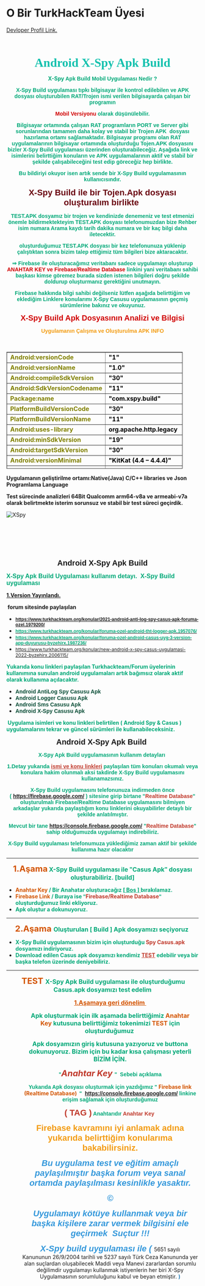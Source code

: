 # O Bir TurkHackTeam Üyesi
<a href="https://www.turkhackteam.org/uye/byzehirx.629747/">Devloper Profil Link.</a>
<h3 style="text-align:center">&nbsp;</h3>
<p style="text-align:center"><span style="font-family:Georgia,serif"><span style="color:#14c1ae"><span style="font-size:32px"><strong>Android X-Spy Apk Build</strong></span></span></span></p>

<p style="text-align:center"><strong><span style="color:#00a877">X-Spy&nbsp;<span style="font-family:Verdana,Geneva,sans-serif">Apk Build Mobil Uygulaması Nedir ?</span></span></strong></p>

<p style="text-align:center"><strong><span style="color:#00a877"><span style="font-family:Verdana,Geneva,sans-serif">X-Spy Build uygulaması tıpkı bilgisayar ile kontrol edilebilen ve APK dosyası oluşturubilen RAT/Trojen ismi verilen bilgisayarda &ccedil;alışan bir programın</span></span></strong></p>

<p style="text-align:center"><strong><span style="color:#d00000"><span style="font-family:Verdana,Geneva,sans-serif">Mobil Versiyonu</span></span><span style="color:#00a877"><span style="font-family:Verdana,Geneva,sans-serif"> olarak d&uuml;ş&uuml;n&uuml;lebilir.</span></span></strong></p>

<p style="text-align:center"><span style="color:#00a877; font-family:Verdana, Geneva, sans-serif"><strong>Bilgisayar ortamında &ccedil;alışan RAT programların PORT ve Server gibi sorunlarından tamamen daha kolay ve stabil bir Trojen APK&nbsp; dosyası hazırlama ortamı sağlamaktadır. Bilgisayar programı olan RAT uygulamalarının bilgisayar ortamında oluşturduğu Tojen.APK dosyasını bizler X-Spy Build uygulaması &uuml;zerinden oluşturabileceğiz. Aşağıda link ve isimlerini belirttiğim konuların ve APK uygulamalarının aktif ve stabil bir şekilde &ccedil;alışabileceğini test edip g&ouml;receğiz hep birlikte.</strong></span></p>

<p style="text-align:center"><span style="color:#00a877; font-family:Verdana, Geneva, sans-serif"><strong>Bu bildiriyi okuyor isen artık sende bir X-Spy Build uygulamasının kullanıcısındır.</strong></span></p>

<p style="text-align:center"><span style="color:#6a040f"><span style="font-size:22px"><span style="font-family:Verdana, Geneva, sans-serif"><strong>X-Spy Build ile bir Tojen.Apk dosyası oluşturalım birlikte&nbsp;</strong></span></span></span></p>

<p style="text-align:center"><span style="color:#00a877; font-family:Verdana, Geneva, sans-serif"><strong>TEST.APK dosyamız bir trojen ve kendinizde denemeniz ve test etmenizi &ouml;nemle bildirmektekteyim TEST.APK dosyası telefonumuzdan bize Rehber isim numara Arama kaydı tarih dakika numara ve bir ka&ccedil; bilgi daha iletecektir.</strong></span></p>

<p style="text-align:center"><span style="color:#00a877; font-family:Verdana, Geneva, sans-serif"><strong>oluşturduğumuz TEST.APK dosyası bir kez telefonunuza y&uuml;klenip &ccedil;alıştıktan sonra bizim talep ettiğimiz t&uuml;m bilgileri bize aktaracaktır.</strong></span></p>

<p style="text-align:center"><span style="color:#00a877; font-family:Verdana,Geneva,sans-serif"><strong>&rArr; Firebase ile oluşturacağımız veritabanı sadece uygulamayı oluşturup </strong></span><span style="color:#d00000"><span style="font-family:Verdana,Geneva,sans-serif"><strong>ANAHTAR KEY ve Firebase/Realtime Database</strong></span></span><span style="color:#00a877; font-family:Verdana,Geneva,sans-serif"><strong> linkini yani veritabanı sahibi başkası kimse g&ouml;remez burada sizden istenen bilgileri doğru şekilde doldurup oluşturmanız gerektiğini unutmayın.</strong></span></p>

<p style="text-align:center"><span style="color:#00a877; font-family:Verdana,Geneva,sans-serif"><strong>Firebase hakkında bilgi sahibi değilseniz l&uuml;tfen aşağıda belirttiğim ve eklediğim Linklere konularımı X-Spy Casusu uygulamasının ge&ccedil;miş s&uuml;r&uuml;mlerine bakınız ve okuyunuz.</strong></span></p>

<p style="text-align:center"><span style="font-size:20px"><span style="color:#d00000"><span style="font-family:Verdana,Geneva,sans-serif"><strong>X-Spy Build Apk Dosyasının Analizi ve Bilgisi</strong></span></span></span></p>

<p style="text-align:center"><span style="font-family:Verdana,Geneva,sans-serif"><strong><span style="color:#f39c12">Uy</span><span style="color:#f39c12">gulamanın &Ccedil;alışma ve Oluşturulma APK INFO</span></strong></span></p>

<p style="text-align:center">&nbsp;</p>
<table style="border-collapse: collapse; width: 91.6705%; height: 306px;" border="1">
<tbody>
<tr style="height: 18px;">
<td style="width: 47.8222%; height: 18px;"><strong><span style="color: #808000;">Android:versionCode</span></strong></td>
<td style="width: 52.5616%; height: 18px;"><span style="color: #000000;"><strong>"1"</strong></span></td>
</tr>
<tr style="height: 18px;">
<td style="width: 47.8222%; height: 18px;"><strong><span style="color: #808000;">Android:versionName</span></strong></td>
<td style="width: 52.5616%; height: 18px;"><span style="color: #000000;"><strong>"1.0"</strong></span></td>
</tr>
<tr style="height: 18px;">
<td style="width: 47.8222%; height: 18px;"><strong><span style="color: #808000;">Android:compileSdkVersion</span></strong></td>
<td style="width: 52.5616%; height: 18px;"><span style="color: #000000;"><strong>"30"</strong></span></td>
</tr>
<tr style="height: 18px;">
<td style="width: 47.8222%; height: 18px;"><strong><span style="color: #808000;">Android:SdkVersionCodename</span></strong></td>
<td style="width: 52.5616%; height: 18px;"><span style="color: #000000;"><strong>"11"</strong></span></td>
</tr>
<tr style="height: 18px;">
<td style="width: 47.8222%; height: 18px;"><strong><span style="color: #808000;">Package:name</span></strong></td>
<td style="width: 52.5616%; height: 18px;"><span style="color: #000000;"><strong>"com.xspy.build"</strong></span></td>
</tr>
<tr style="height: 18px;">
<td style="width: 47.8222%; height: 18px;"><strong><span style="color: #808000;">PlatformBuildVersionCode</span></strong></td>
<td style="width: 52.5616%; height: 18px;"><span style="color: #000000;"><strong>"30"</strong></span></td>
</tr>
<tr style="height: 18px;">
<td style="width: 47.8222%; height: 18px;"><strong><span style="color: #808000;">PlatformBuildVersionName</span></strong></td>
<td style="width: 52.5616%; height: 18px;"><span style="color: #000000;"><strong>"11"</strong></span></td>
</tr>
<tr style="height: 18px;">
<td style="width: 47.8222%; height: 18px;"><strong><span style="color: #808000;">Android:uses-library</span></strong></td>
<td style="width: 52.5616%; height: 18px;"><span style="color: #000000;"><strong>org.apache.http.legacy</strong></span></td>
</tr>
<tr style="height: 18px;">
<td style="width: 47.8222%; height: 18px;"><strong><span style="color: #808000;">Android:minSdkVersion</span></strong></td>
<td style="width: 52.5616%; height: 18px;"><span style="color: #000000;"><strong>"19"</strong></span></td>
</tr>
<tr style="height: 18px;">
<td style="width: 47.8222%; height: 18px;"><strong><span style="color: #808000;">Android:targetSdkVersion</span></strong></td>
<td style="width: 52.5616%; height: 18px;"><span style="color: #000000;"><strong>"30"</strong></span></td>
</tr>
<tr style="height: 18px;">
<td style="width: 47.8222%; height: 18px;"><strong><span style="color: #808000;">Android:versionMinimal</span></strong></td>
<td style="width: 52.5616%; height: 18px;"><span style="color: #000000;"><strong>"KitKat (4.4 &ndash; 4.4.4)"&nbsp;</strong></span></td>
</tr>
<tr style="height: 18px;">
<td style="width: 47.8222%; height: 18px;"><strong><span style="color: #808000;">Developer App</span></strong></td>
<td style="width: 52.5616%; height: 18px;"><span style="color: #000000;"><strong>By ZehirX</strong></span></td>
</tr>
<tr style="height: 18px;">
<td style="width: 47.8222%; height: 18px;"><strong><span style="color: #808000;">Yayınlandığı platform</span></strong></td>
<td style="width: 52.5616%; height: 18px;"><span style="color: #000000;"><strong><a style="color: #000000;" href="https://www.turkhackteam.org">https://www.turkhackteam.org</a></strong></span></td>
</tr>
<tr style="height: 18px;">
<td style="width: 47.8222%; height: 18px;"><strong><span style="color: #808000;">Test s&uuml;reci takip</span></strong></td>
<td style="width: 52.5616%; height: 18px;"><span style="color: #000000;"><strong>Xiaomi Redmi Note 8</strong></span></td>
</tr>
<tr style="height: 18px;">
<td style="width: 47.8222%; height: 18px;"><strong><span style="color: #808000;">Developer Engine</span></strong></td>
<td style="width: 52.5616%; height: 18px;"><span style="color: #000000;"><strong>Native(Java) C/C++ libraries</strong></span></td>
</tr>
</tbody>
</table>
<p><strong>Uygulamanın geliştirilme ortamı:Native(Java) C/C++ libraries ve Json Programlama Language&nbsp;</strong></p>
<p><strong>Test s&uuml;recinde analizleri 64Bit Qualcomm arm64-v8a ve armeabi-v7a olarak belirtmekte isterim sorunsuz ve stabil bir test s&uuml;reci ge&ccedil;irdik.</strong></p>
<img src="https://disk.yandex.com.tr/client/disk/sss?idApp=client&dialog=slider&idDialog=%2Fdisk%2Fsss%2FIMG_20220604_090906.jpg" alt="XSpy">
<p>&nbsp;</p>
<p style="text-align:center">&nbsp;</p>

<p style="text-align:center">&nbsp;</p>

<p style="text-align:center"><span style="font-family:Tahoma,Geneva,sans-serif"><span style="font-size:20px"><strong>Android X-Spy Apk Build</strong></span></span></p>

<p><span style="color:#00a877; font-family:Tahoma,Geneva,sans-serif"><span style="font-size:16px"><strong>X-Spy Apk Build Uygulaması kullanım detayı.&nbsp; X-Spy Build uygulaması&nbsp;<p><a href="https://www.turkhackteam.org/konular/rat-mobil-version-x-spy-apk-build-uygulama-uzerinden-trojen-olusturmak-ve-apk-indirmek.2014725/">1.Version Yayınlandı.</a></p>&nbsp;forum sitesinde paylaşılan&nbsp;</strong></span></span></p>

<ul>
	<li><span style="font-size:12px"><span style="color:#00a877; font-family:Tahoma,Geneva,sans-serif"><strong><a href="https://www.turkhackteam.org/konular/2021-android-anti-log-spy-casus-apk-foruma-ozel.1979200/">https://www.turkhackteam.org/konular/2021-android-anti-log-spy-casus-apk-foruma-ozel.1979200/</a></strong></span></span></li>
	<li><span style="font-size:12px"><a href="https://www.turkhackteam.org/konular/foruma-ozel-android-tht-logger-apk.1957076/"><span style="color:#00a877; font-family:Tahoma,Geneva,sans-serif"><strong>https://www.turkhackteam.org/konular/foruma-ozel-android-tht-logger-apk.1957076/</strong></span></a></span></li>
	<li><span style="font-size:12px"><a href="https://www.turkhackteam.org/konular/foruma-ozel-android-casus-uyg-3-version-app-duyurusu-byzehirx.1987236/"><span style="color:#00a877; font-family:Tahoma,Geneva,sans-serif"><strong>https://www.turkhackteam.org/konular/foruma-ozel-android-casus-uyg-3-version-app-duyurusu-byzehirx.1987236/</strong></span></a></span></li>
	<li><span style="font-size:12px"><a href="https://www.turkhackteam.org/konular/new-android-x-spy-casus-uygulamasi-2022-byzehirx.2006115/">https://www.turkhackteam.org/konular/new-android-x-spy-casus-uygulamasi-2022-byzehirx.2006115/</a></span></li>
</ul>

<p><span style="color:#00a877"><strong>Yukarıda konu linkleri paylaşılan Turkhackteam/Forum &uuml;yelerinin kullanımına sunulan android uygulamaları artık bağımsız olarak aktif olarak kullanıma a&ccedil;ılacaktır.</strong></span></p>

<ul>
	<li><span style="font-family:Tahoma,Geneva,sans-serif"><span style="color:#084c35"><strong>Android AntiLog Spy Casusu Apk</strong></span></span></li>
	<li><span style="font-family:Tahoma,Geneva,sans-serif"><span style="color:#084c35"><strong>Android Logger Casusu Apk&nbsp;</strong></span></span></li>
	<li><span style="font-family:Tahoma,Geneva,sans-serif"><span style="color:#084c35"><strong>Android Sms Casusu Apk</strong></span></span></li>
	<li><span style="font-family:Tahoma,Geneva,sans-serif"><span style="color:#084c35"><strong>Android X-Spy Casusu Apk&nbsp;</strong></span></span></li>
</ul>

<p><strong>&nbsp;<span style="color:#00a877">Uygulama isimleri ve konu linkleri belirtilen ( Android Spy &amp; Casus ) uygulamalarını tekrar ve g&uuml;ncel s&uuml;r&uuml;mleri ile kullanabileceksiniz.</span></strong></p>

<p style="text-align:center"><span style="font-family:Tahoma,Geneva,sans-serif"><span style="font-size:20px"><strong>Android X-Spy Apk Build&nbsp;</strong></span></span></p>

<p style="text-align:center"><span style="color:#00a877"><span style="font-family:Tahoma,Geneva,sans-serif"><strong>X-Spy Apk Build uygulamasının kullanım detayları&nbsp;</strong></span></span></p>

<p style="text-align:center"><span style="color:#00a877"><span style="font-family:Tahoma,Geneva,sans-serif"><strong>1.Detay yukarıda </strong></span></span><span style="color:#c0392b"><span style="font-family:Tahoma,Geneva,sans-serif"><strong><u>ismi ve konu linkleri</u></strong></span></span><span style="color:#00a877"><span style="font-family:Tahoma,Geneva,sans-serif"><strong> paylaşılan t&uuml;m konuları okumalı veya konulara hakim olunmalı aksi takdirde X-Spy Build uygulamasını kullanamazsınız.</strong></span></span></p>

<p style="text-align:center"><span style="color:#00a877; font-family:Tahoma,Geneva,sans-serif"><strong>X-Spy Build uygulamasını telefonunuza indirmeden &ouml;nce (&nbsp;<a href="https://firebase.google.com/">https://firebase.google.com/</a>&nbsp;) sitesine girip birtane&nbsp;</strong></span><span style="color:#00a877; font-family:Tahoma,Geneva,sans-serif"><strong>&quot;</strong></span><span style="color:#c0392b"><span style="font-family:Tahoma,Geneva,sans-serif"><strong>Realtime Database</strong></span></span><span style="color:#00a877; font-family:Tahoma,Geneva,sans-serif"><strong>&quot; oluşturulmalı Firebase/Realtime Database uygulamasını bilmiyen arkadaşlar yukarıda paylaştığım konu linklerini okuyabilirler detaylı bir şekilde anlatılmıştır.</strong></span></p>

<p style="text-align:center"><span style="color:#00a877; font-family:Tahoma,Geneva,sans-serif"><strong>Mevcut bir tane&nbsp;<a href="https://console.firebase.google.com/">https://console.firebase.google.com/</a>&nbsp;&quot;</strong></span><span style="color:#c0392b"><span style="font-family:Tahoma,Geneva,sans-serif"><strong>Realtime Database</strong></span></span><span style="color:#00a877; font-family:Tahoma,Geneva,sans-serif"><strong>&quot; sahip olduğumuzda uygulamayı indirebiliriz.</strong></span></p>

<p style="text-align:center"><span style="color:#00a877; font-family:Tahoma,Geneva,sans-serif"><strong>X-Spy Build uygulaması telefonumuza y&uuml;klediğimiz zaman aktif bir şekilde kullanıma hazır olacaktır</strong></span></p>

<hr />
<p style="text-align:center"><span style="color:#d35400"><span style="font-size:22px"><strong>1.Aşama</strong></span></span><span style="font-size:14px"><strong><span style="color:#00a877"> </span></strong></span><span style="font-size:16px"><strong><span style="color:#00a877">X-Spy Build uygulaması ile </span></strong><span style="color:#00a877; font-family:Tahoma,Geneva,sans-serif"><strong>&quot;</strong></span><strong><span style="color:#00a877">Casus Apk</span></strong><span style="color:#00a877; font-family:Tahoma,Geneva,sans-serif"><strong>&quot;</strong></span><strong><span style="color:#00a877"> dosyası oluşturabiliriz. [build]</span></strong></span></p>

<ul>
	<li><span style="color:#d35400"><strong>Anahtar Key&nbsp;</strong></span><strong><span style="color:#00a877">/ Bir Anahatar oluşturacağız [<u>&nbsp;Boş ] </u>bırakılamaz.</span></strong>&nbsp;</li>
	<li><strong><span style="color:#d35400">Firebase Link&nbsp;</span><span style="color:#00a877">/ Buraya ise </span></strong><span style="color:#00a877; font-family:Tahoma,Geneva,sans-serif"><strong>&quot;</strong></span><strong><span style="color:#c0392b">Firebase/Realtime Database</span></strong><span style="color:#00a877; font-family:Tahoma,Geneva,sans-serif"><strong>&quot;</strong></span><strong><span style="color:#00a877"> oluşturduğumuz linki ekliyoruz.</span></strong>&nbsp;&nbsp;</li>
	<li><span style="color:#00a877"><strong>Apk oluştur a dokunuyoruz.</strong></span></li>
</ul>

<hr />
<p style="text-align:center"><span style="color:#d35400"><strong><span style="font-size:22px">2.Aşama&nbsp;</span></strong></span><strong><span style="font-size:16px"><span style="color:#00a877">Oluşturulan [ Build ] Apk dosyamızı se&ccedil;iyoruz&nbsp;</span></span></strong></p>

<ul>
	<li><strong><span style="color:#00a877">X-Spy Build uygulamasının bizim i&ccedil;in oluşturduğu </span><span style="color:#c0392b">Spy Casus.apk</span><span style="color:#00a877"> dosyamızı indiriyoruz.</span></strong></li>
	<li><strong><span style="color:#00a877">Download edilen Casus apk dosyamızı kendimiz </span><span style="color:#c0392b"><u>TEST</u></span><span style="color:#00a877"> edebilir veya bir başka telefon &uuml;zerinde deniyebiliriz.</span></strong>&nbsp;&nbsp;</li>
</ul>

<hr />
<p style="text-align:center">&nbsp;<strong><span style="color:#d35400"><span style="font-size:22px">TEST&nbsp;</span></span><span style="font-size:16px"><span style="color:#00a877">X-Spy Apk Build uygulaması ile oluşturduğumu Casus.apk dosyamızı test edelim</span></span></strong></p>

<p style="margin-left:40px; text-align:center"><span style="color:#d35400"><u><strong><span style="font-size:16px">1.Aşamaya geri d&ouml;nelim&nbsp;</span></strong></u></span></p>

<p style="margin-left:40px; text-align:center"><strong><span style="font-size:16px"><span style="color:#00a877">Apk oluşturmak i&ccedil;in ilk aşamada belirttiğimiz </span><span style="color:#d35400">Anahtar Key&nbsp;</span><span style="color:#00a877">kutusuna belirttiğimiz tokenimizi </span><span style="color:#d35400">TEST</span><span style="color:#00a877"> i&ccedil;in oluşturduğumuz&nbsp;</span></span></strong></p>

<p style="margin-left:40px; text-align:center"><span style="color:#00a877"><span style="font-size:16px"><strong>Apk dosyamızın giriş kutusuna yazıyoruz ve buttona dokunuyoruz. Bizim i&ccedil;in bu kadar kısa &ccedil;alışması yeterli BİZİM İ&Ccedil;İN.</strong></span></span></p>

<p style="margin-left:40px; text-align:center"><span style="color:#00a877; font-family:Tahoma,Geneva,sans-serif"><strong>&quot;</strong></span><em><span style="font-size:22px"><strong><span style="color:#c0392b">Anahtar Key&nbsp;</span></strong></span></em><span style="color:#00a877; font-family:Tahoma,Geneva,sans-serif"><strong>&quot;&nbsp; Sebebi a&ccedil;ıklama</strong></span></p>

<p style="margin-left:40px; text-align:center"><span style="color:#00a877; font-family:Tahoma,Geneva,sans-serif"><strong>Yukarıda Apk dosyası oluşturmak i&ccedil;in yazdığımız &quot;&nbsp;</strong></span><span style="color:#d35400"><strong>Firebase link (Realtime Database) &nbsp;</strong></span><span style="color:#00a877; font-family:Tahoma,Geneva,sans-serif"><strong>&quot;&nbsp;&nbsp;<a href="https://console.firebase.google.com/">https://console.firebase.google.com/</a>&nbsp;linkine erişim sağlamak i&ccedil;in oluşturduğumuz</strong></span></p>

<p style="margin-left:40px; text-align:center"><span style="color:#c0392b"><span style="font-family:Tahoma,Geneva,sans-serif"><strong><span style="font-size:22px">( TAG )</span></strong></span></span><span style="color:#00a877; font-family:Tahoma,Geneva,sans-serif"><strong> Anahtarıdır </strong></span><span style="color:#c0392b"><span style="font-family:Tahoma,Geneva,sans-serif"><strong>Anahtar Key&nbsp;</strong></span></span></p>

<p style="margin-left:40px; text-align:center"><span style="font-family:Tahoma,Geneva,sans-serif"><strong><span style="font-size:22px"><span style="color:#f39c12">Firebase kavramını iyi anlamak adına yukarıda belirttiğim konularıma bakabilirsiniz.</span></span></strong></span></p>

<p style="margin-left:40px; text-align:center"><em><span style="color:#3498db"><span style="font-family:Tahoma,Geneva,sans-serif"><strong><span style="font-size:22px">Bu uygulama test ve eğitim ama&ccedil;lı paylaşılmıştır başka forum veya sanal ortamda paylaşılması kesinlikle yasaktır.</span></strong></span></span></em></p>

<p style="margin-left:40px; text-align:center"><em><span style="color:#3498db"><span style="font-family:Tahoma,Geneva,sans-serif"><strong><span style="font-size:22px">&copy;</span></strong></span></span></em></p>

<p style="margin-left:40px; text-align:center"><sub><em><span style="color:#3498db"><span style="font-family:Tahoma,Geneva,sans-serif"><strong><span style="font-size:22px">Uygulamayı k&ouml;t&uuml;ye kullanmak veya bir başka kişilere zarar vermek bilgisini ele ge&ccedil;irmek&nbsp; Suçtur !!!</span></strong></span></span></em></sub></p>

<p style="margin-left:40px; text-align:center"><em><span style="color:#3498db"><span style="font-family:Tahoma,Geneva,sans-serif"><strong><span style="font-size:22px"> X-Spy build uygulaması ile (&nbsp;</span></strong></span></span></em>5651 sayılı Kanununun&nbsp;26/9/2004 tarihli ve 5237 sayılı T&uuml;rk Ceza Kanununda yer alan su&ccedil;lardan oluşabilecek Maddi veya Manevi zararlardan sorumlu değilimdir uygulamayı kullanmak istiyenlerin her biri X-Spy Uygulamasının sorumluluğunu kabul ve beyan etmiştir. <strong><span style="color:#2980b9">)</span></strong></p>

<p style="margin-left:40px; text-align:center">&nbsp;</p>

<p style="margin-left:40px; text-align:center">&nbsp;</p>
